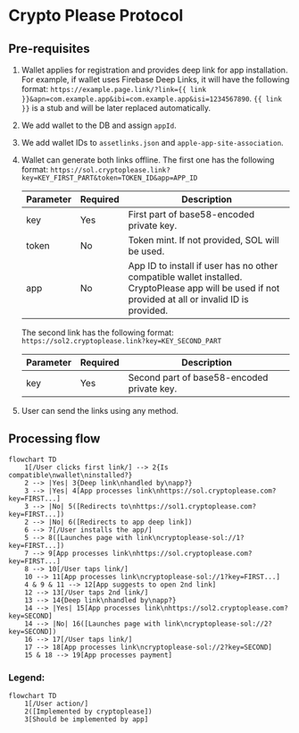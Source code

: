 # Crypto Please Protocol

## Pre-requisites

1. Wallet applies for registration and provides deep link for app installation. For example, if wallet uses Firebase Deep Links, it will have the following format: `https://example.page.link/?link={{ link }}&apn=com.example.app&ibi=com.example.app&isi=1234567890`. `{{ link }}` is a stub and will be later replaced automatically.
2. We add wallet to the DB and assign `appId`.
3. We add wallet IDs to `assetlinks.json` and `apple-app-site-association`.
4. Wallet can generate both links offline. The first one has the following format: `https://sol.cryptoplease.link?key=KEY_FIRST_PART&token=TOKEN_ID&app=APP_ID`
   
   | Parameter | Required | Description |
   |-----------|----------|-------------|
   | key       | Yes      | First part of base58-encoded private key. |
   | token     | No       | Token mint. If not provided, SOL will be used. |
   | app       | No       | App ID to install if user has no other compatible wallet installed. CryptoPlease app will be used if not provided at all or invalid ID is provided. |

   The second link has the following format: `https://sol2.cryptoplease.link?key=KEY_SECOND_PART`

   | Parameter | Required | Description |
   |-----------|----------|-------------|
   | key       | Yes      | Second part of base58-encoded private key. |

5. User can send the links using any method.

## Processing flow

```mermaid
flowchart TD
    1[/User clicks first link/] --> 2{Is compatible\nwallet\ninstalled?}
    2 --> |Yes| 3{Deep link\nhandled by\napp?}
    3 --> |Yes| 4[App processes link\nhttps://sol.cryptoplease.com?key=FIRST...]
    3 --> |No| 5([Redirects to\nhttps://sol1.cryptoplease.com?key=FIRST...])
    2 --> |No| 6([Redirects to app deep link])
    6 --> 7[/User installs the app/]
    5 --> 8([Launches page with link\ncryptoplease-sol://1?key=FIRST...])
    7 --> 9[App processes link\nhttps://sol.cryptoplease.com?key=FIRST...]
    8 --> 10[/User taps link/]
    10 --> 11[App processes link\ncryptoplease-sol://1?key=FIRST...]
    4 & 9 & 11 --> 12[App suggests to open 2nd link]
    12 --> 13[/User taps 2nd link/]
    13 --> 14{Deep link\nhandled by\napp?}
    14 --> |Yes| 15[App processes link\nhttps://sol2.cryptoplease.com?key=SECOND]
    14 --> |No| 16([Launches page with link\ncryptoplease-sol://2?key=SECOND])
    16 --> 17[/User taps link/]
    17 --> 18[App processes link\ncryptoplease-sol://2?key=SECOND]
    15 & 18 --> 19[App processes payment]
```

### Legend:

```mermaid
flowchart TD
    1[/User action/]
    2([Implemented by cryptoplease])
    3[Should be implemented by app]
```
